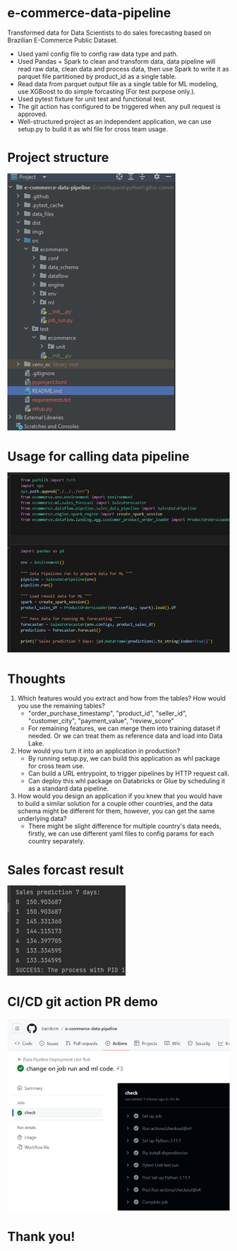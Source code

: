 # e-commerce-data-pipeline
Transformed data for Data Scientists to do sales forecasting based on Brazilian E-Commerce Public Dataset. 

- Used yaml config file to config raw data type and path.
- Used Pandas + Spark to clean and transform data, data pipeline will read raw data, clean data and process data, then use Spark to write it as parquet file partitioned by product_id as a single table.
- Read data from parquet output file as a single table for ML modeling, use XGBoost to do simple forcasting (For test purpose only.).
- Used pytest fixture for unit test and functional test.
- The git action has configured to be triggered when any pull request is approved.
- Well-structured project as an independent application, we can use setup.py to build it as whl file for cross team usage.


# Project structure
![img.png](imgs/img.png)

# Usage for calling data pipeline
![img_2.png](imgs/img_2.png)


# Thoughts
1. Which features would you extract and how from the tables? How would you use the remaining tables?
   - "order_purchase_timestamp", "product_id", "seller_id", "customer_city", "payment_value", "review_score"
   - For remaining features, we can merge them into training dataset if needed. Or we can treat them as reference data and load into Data Lake.
2. How would you turn it into an application in production?
   - By running setup.py, we can build this application as whl package for cross team use.
   - Can build a URL entrypoint, to trigger pipelines by HTTP request call.
   - Can deploy this whl package on Databricks or Glue by scheduling it as a standard data pipeline.
3. How would you design an application if you knew that you would have to build a similar solution for a couple other countries, and the data schema might be different for them, however, you can get the same underlying data?
   - There might be slight difference for multiple country's data needs, firstly, we can use different yaml files to config params for each country separately.
   

# Sales forcast result
![img1.png](imgs/img1.png)


# CI/CD git action PR demo
![img3.png](imgs/img3.png) 


# Thank you!
